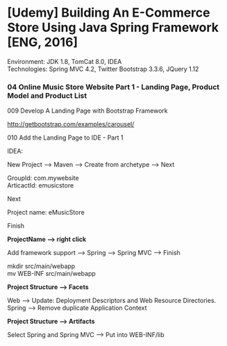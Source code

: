 # [Udemy] Building An E-Commerce Store Using Java Spring Framework [ENG, 2016]

Environment: JDK 1.8, TomCat 8.0, IDEA  
Technologies: Spring MVC 4.2, Twitter Bootstrap 3.3.6, JQuery 1.12


### 04 Online Music Store Website Part 1 - Landing Page, Product Model and Product List


009 Develop A Landing Page with Bootstrap Framework

http://getbootstrap.com/examples/carousel/


010 Add the Landing Page to IDE - Part 1


IDEA:

New Project --> Maven --> Create from archetype --> Next

GroupId: com.mywebsite  
ArticactId: emusicstore

Next

Project name: eMusicStore

Finish


**ProjectName --> right click**

Add framework support --> Spring --> Spring MVC --> Finish


mkdir src/main/webapp  
mv WEB-INF src/main/webapp  


**Project Structure --> Facets**  

Web --> Update: Deployment Descriptors and Web Resource Directories.  
Spring --> Remove duplicate Application Context  


**Project Structure --> Artifacts**

Select Spring and Spring MVC --> Put into WEB-INF/lib
